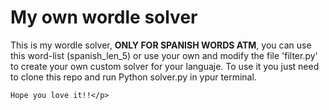 <h1>My own wordle solver</h1>
<div>
    <p>This is my wordle solver, <strong>ONLY FOR SPANISH WORDS ATM</strong>, you can use this word-list (spanish_len_5) or use your own and modify the file 'filter.py' to create your own custom solver for your languaje. To use it you just need to clone this repo and run Python solver.py in ypur terminal.
    
    Hope you love it!!</p>
</div>